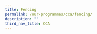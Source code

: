```yaml
---
title: Fencing
permalink: /our-programmes/cca/fencing/
description: ""
third_nav_title: CCA
---
```

